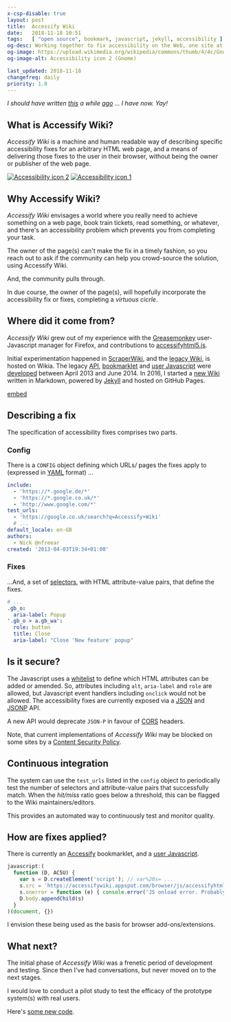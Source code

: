 ```yaml
---
x-csp-disable: true
layout: post
title:  Accessify Wiki
date:   2018-11-18 10:51
tags:   [ "open source", bookmark, javascript, jekyll, accessibility ]
og-desc: Working together to fix accessibility on the Web, one site at a time.
og-image: https://upload.wikimedia.org/wikipedia/commons/thumb/4/4c/Gnome-preferences-desktop-accessibility2.svg/240px-Gnome-preferences-desktop-accessibility2.svg.png
og-image-alt: Accessibility icon 2 (Gnome)

last_updated: 2018-11-18
changefreq: daily
priority: 1.0
---
```



_I should have written [this][p1] a while [ago][p2] ... I have now. Yay!_

## What is Accessify Wiki?

_Accessify Wiki_ is a machine and human readable way of describing specific
accessibility fixes for an arbitrary HTML web page,
and a means of delivering those fixes to the user in their browser,
without being the owner or publisher of the web page.

[![Accessibility icon 2][svg-2]][gnome] [![Accessibility icon 1][svg-1]][c-1]

## Why Accessify Wiki?

_Accessify Wiki_ envisages a world where you really need to achieve something on a web page,
book train tickets, read something, or whatever,
and there's an accessibility problem which prevents you from completing your task.

The owner of the page(s) can't make the fix in a timely fashion,
so you reach out to ask if the community can help you crowd-source the solution, using Accessify Wiki.

And, the community pulls through.

In due course, the owner of the page(s), will hopefully incorporate the accessibility fix or fixes, completing a _virtuous cicrle_.

## Where did it come from?

_Accessify Wiki_ grew out of my experience with the [Greasemonkey][] user-Javascript
manager for Firefox, and contributions to [accessifyhtml5.js][].

Initial experimentation happened in [ScraperWiki][], and the [legacy Wiki][], is hosted on Wikia.
The legacy [API][json], [bookmarklet][] and [user Javascript][] were [developed][gh-old] between April 2013 and June 2014.
In 2016, I started a [new Wiki][] written in Markdown, powered by [Jekyll][] and hosted on GitHub Pages.

[embed][]

## Describing a fix

The specification of accessibility fixes comprises two parts.

### Config

There is a `CONFIG` object defining which URLs/ pages the fixes apply to (expressed in [YAML][] format) ...

```yaml
include:
  - 'https://*.google.de/*'
  - 'https://*.google.co.uk/*'
  - 'http://www.google.com/*'
test_urls:
  - 'https://google.co.uk/search?q=Accessify+Wiki'
  # ...
default_locale: en-GB
authors:
  - Nick @nfreear
created: '2013-04-03T19:34+01:00'
```

### Fixes

...And, a set of [selectors][], with HTML attribute-value pairs, that define the fixes.

```yaml
# ...
.gb_o:
  aria-label: Popup
'.gb_o > a.gb_wa':
  role: button
  title: Close
  aria-label: "Close 'New feature' popup"
```

## Is it secure?

The Javascript uses a [whitelist][] to define which HTML attributes can be added or amended.
So, attributes including `alt`, `aria-label` and `role` are allowed,
but Javascript event handlers including `onclick` would not be allowed.
The accessibility fixes are currently exposed via a [JSON][] and [JSONP][] API.

A new API would deprecate `JSON-P` in favour of [CORS][] headers.

Note, that current implementations of _Accessify Wiki_ may be blocked on
some sites by a [Content Security Policy][csp].

## Continuous integration

The system can use the `test_urls` listed in the `config` object to
periodically test the number of selectors and attribute-value pairs that successfully match.
When the _hit/miss_ ratio goes below a threshold, this can be flagged to the Wiki maintainers/editors.

This provides an automated way to continuously test and monitor quality.

## How are fixes applied?

There is currently an [Accessify][bm] bookmarklet, and a [user Javascript][].

```js
javascript:(
  function (D, AC5U) {
    var s = D.createElement('script'); // var%20s= ...
    s.src = 'https://accessifywiki.appspot.com/browser/js/accessifyhtml5-marklet.js?x=' + Math.random();
    s.onerror = function (e) { console.error('JS onload error. Probably CSP?', e.target.src, e) };
    D.body.appendChild(s)
  }
)(document, {})
```

I envision these being used as the basis for browser add-ons/extensions.

## What next?

The initial phase of _Accessify Wiki_ was a frenetic period of development and testing.
Since then I've had conversations, but never moved on to the next stages.

I would love to conduct a pilot study to test the efficacy of the prototype system(s) with real users.

Here's [some new code][gist].


[p1]: https://github.com/nfreear/nfreear.github.io/blob/master/_posts/2015-11-14-accessify-wiki.md
  "Draft blog post, 2015"
[p2]: https://github.com/nfreear/nfreear.github.io/blob/master/_posts/2016-03-19-accessify-wiki-proposal.md
  "Draft blog post 2 — proposal, 2016"

[scraperwiki]: https://classic.scraperwiki.com/tags/accessify-wiki.html "Browse by tag / accessify-wiki"
[scraperwiki-0]: https://classic.scraperwiki.com/views/accessify-wiki/ "Created: 2013-04-27 07:32:44"
[legacy Wiki]: http://accessify.wikia.com/wiki/Accessify_Wiki
[new Wiki]: https://accessifywiki.github.io/ "January-February 2016"
[fix]: https://accessifywiki.github.io/fix/google-search.html "Fix:Google search"
[bookmarklet]: https://accessifywiki.appspot.com/browser/js/accessifyhtml5-marklet.js
  "Bookmarklet. 14 April 2013 - June 2014"
[user Javascript]: https://accessifywiki.appspot.com/browser/userjs/accessify.user.js
[json]: https://accessifywiki--1.appspot.com/fix?url=https://www.google.co.uk/search%3Fq=Accessify-wiki "JSON API, with CORS headers"
[jsonp]: https://accessifywiki--1.appspot.com/fix?callback=_callback&url=https://www.google.co.uk/search%3Fq=Accessify-wiki "JSON with padding API"
[gh-old]: https://github.com/nfreear/accessify-wiki "Legacy webapp2-based API. 14 April 2013 - June 2014"
[gh-api]: https://github.com/accessifywiki/accessifywiki-api
[selectors]: https://w3.org/TR/selectors-3/
  "Selectors Level 3: W3C Recommendation 06 November 2018"
[whitelist]: https://github.com/yatil/accessifyhtml5.js/blob/master/accessifyhtml5.js#L23-L24
  "`ATTR_SECURE` whitelist in the `yatil/accessifyhtml5.js` Javascript"
[cors]: https://developer.mozilla.org/en-US/docs/Web/HTTP/CORS "Cross-Origin Resource Sharing (CORS) headers"
[csp]: https://developer.mozilla.org/en-US/docs/Web/HTTP/CSP "Content Security Policy (CSP)"
[yaml]: https://en.wikipedia.org/wiki/YAML
  "YAML (YAML Ain't Markup Language) is a human-readable data serialization language. It is commonly used for configuration ..."
[yaml-1.2-ex]: http://yaml.org/spec/1.2/spec.html#id2761803
  "YAML Ain’t Markup Language (YAML™) Version 1.2. 3rd Edition, Patched at 2009-10-01"
[jekyll]: https://jekyllrb.com/docs/github-pages/
[greasemonkey]: https://www.greasespot.net/
[accessifyhtml5.js]: https://github.com/yatil/accessifyhtml5.js "yatil/accessifyhtml5.js on GitHub"
[gnome]: https://commons.wikimedia.org/wiki/File:Gnome-preferences-desktop-accessibility2.svg
[svg-2]: https://upload.wikimedia.org/wikipedia/commons/thumb/4/4c/Gnome-preferences-desktop-accessibility2.svg/240px-Gnome-preferences-desktop-accessibility2.svg.png
[svg-1]: https://upload.wikimedia.org/wikipedia/commons/thumb/4/44/Gnome-preferences-desktop-accessibility.svg/240px-Gnome-preferences-desktop-accessibility.svg.png
[c-1]: https://commons.wikimedia.org/wiki/File:Gnome-preferences-desktop-accessibility.svg
[need]: https://image.slidesharecdn.com/accessify-wiki-intro-v1-131030184907-phpapp02/95/accessify-wiki-introduction-v12-13-1024.jpg?cb=1383160055
  "Accessify Wiki Needs you — Fixing accessibility on the web one site at a time."

[bm]: javascript:(function(D,AC5U){var%20s=D.createElement('script');s.src='https://accessifywiki.appspot.com/browser/js/accessifyhtml5-marklet.js?x='+Math.random();D.body.appendChild(s)})(document,{})
  "Javascript bookmarklet :— drag to the bookmark bar in your browser."

[i]: http://web.archive.org/web/20170113173533/https://elevator.jisc.ac.uk/e/accessiblebydesign/idea/open-media-player
  "Accessible by Design idea: Open Media Player 3.0"
[embed]: https://slideshare.net/nfreear/accessify-wikiintrov12?_EMBED_ME_
  "Accessify Wiki introduction v1.2"
[ss-2]: https://slideshare.net/nfreear/accessify-wiki-a5-leaflets-v1
[video]: http://youtu.be/KsUTiasR4F0?_EMBED_ME_
[twitter]: https://twitter.com/accessifywiki

[gist]: https://gist.github.com/nfreear/afd3b2119ed3d633e608f52a1cbc0f2f
  "New Accessify wiki Javascript"

<!-- <iframe
  src="https://slideshare.net/slideshow/embed_code/key/9zsi2K174uSDx0" allowfullscreen
  width="595" height="485" x-scrolling="no" style="border:1px solid #CCC; max-width: 100%;"
></iframe> ... -->

[End]: //.
